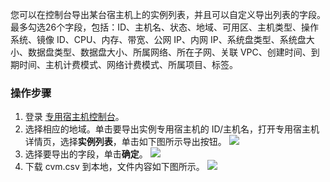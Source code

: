 您可以在控制台导出某台宿主机上的实例列表，并且可以自定义导出列表的字段。最多勾选26个字段，包括：ID、主机名、状态、地域、可用区、主机类型、操作系统、镜像 ID、CPU、内存、带宽、公网 IP、内网 IP、系统盘类型、系统盘大小、数据盘类型、数据盘大小、所属网络、所在子网、关联 VPC、创建时间、到期时间、主机计费模式、网络计费模式、所属项目、标签。

### 操作步骤

1. 登录 [专用宿主机控制台](https://console.cloud.tencent.com/cvm/cdh)。
2. 选择相应的地域。单击要导出实例专用宿主机的 ID/主机名，打开专用宿主机详情页，选择**实例列表**，单击如下图所示导出按钮。
![](https://main.qcloudimg.com/raw/4f50ab0959a36b71bd5f47d2cc551262.png)
3. 选择要导出的字段，单击**确定**。
![](https://main.qcloudimg.com/raw/acf144cd8743c5d1241980860351fbce.png)
4. 下载 cvm.csv 到本地，文件内容如下图所示。
![](https://main.qcloudimg.com/raw/1384e6a3432bddb95c29f5b284f37cc6.png)
